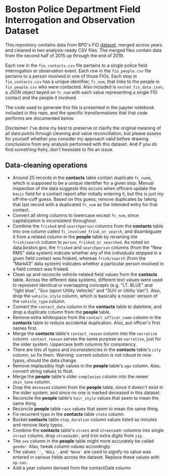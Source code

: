 # Boston Police Department Field Interrogation and Observation Dataset

This repository contains data from BPD's FIO [dataset](https://data.boston.gov/dataset/boston-police-department-fio), merged across years and cleaned in two analysis-ready CSV files. The merged files contain data from the second half of 2015 up through the end of 2019.

Each row in the `fio_contacts.csv` file pertains to a single police field interrogation or observation event. Each row in the `fio_people.csv` file pertains to a person involved in one of those FIOs. Each stop in `fio_contacts.csv` has a unique identifier, `fc_num`, that links to the people in `fio_people.csv` who were contacted. Also included is `nested_fio_data.json`, a JSON object keyed on `fc_num` with each value representing a single FIO contact and the people it involved.

The code used to generate this file is presented in the jupyter notebook included in this repo, and the specific transformations that that code performs are documented below.

_Disclaimer_: I've done my best to preserve or clarify the original meaning of all data points through cleaning and value reconciliation, but please assess for yourself whether you consider my approach valid before drawing conclusions from any analysis performed with this dataset. And if you _do_ find something fishy, don't hesistate to file an issue.

## Data-cleaning operations

- Around 25 records in the **contacts** table contain duplicate `fc_num`s, which is supposed to be a unique
  identifier for a given stop. Manual inspection of the data suggests this occurs when officers update the `basis`
  field for a contact report after initially entering it, but this is just my off-the-cuff guess. Based on
  this guess, remove duplicates by taking that last record with a duplicated `fc_num` as the intended entry for
  that contact.
- Convert all string columns to lowercase except `fc_num`, since capitalization is inconsistent throughout.
- Combine the `frisked` and `searchperson` columns from the **contacts** table into one column called `fc_involved_frisk_or_search`,
  and disambiguate it from a related column in the **people** table by renaming the `frisk/search` column to `person_frisked_or_searched`.
  As noted on data.boston.gov, the `frisked` and `searchperson` columns (from the "New RMS" data system) indicate whether any of the
  individuals stopped in a given field contact was frisked, whereas `frisk/search` (from the "Mark43" data system) indicates whether
  a particular person involved in a field contact was frisked.
- Clean up and reconcile vehicle-related field values from the **contacts** table. Across the different data systems, different text values
  were used to represent identical or overlapping concepts (e.g. "LT. BLUE" and "light blue", "Suv (sport Utility Vehicle)"
  and "SUV or Utility Van"). Also, drop the `vehicle_style` column, which is basically a noisier version of the `vehicle_type` column.
- Convert the `contact_date` column in the **contacts** table to datetime,
  and drop a duplicate column from the **people** table.
- Remove extra whitespace from the `contact_officer_name` column in the **contacts** table
  to reduce accidental duplication. Also, put officer's first names first.
- Merge the **contacts** table's `contact_reason` column into the `narrative` column. `contact_reason` serves the same purpose as `narrative`,
  just for the older system. Uppercase both columns for consistency.
- There are lots of typos and inconsistencies in the **contacts** table's `city` column, so fix them.
  Warning: current solution is not robust to _new_ typos, should the data change.
- Remove implausibly high values in the **people** table's `age` column. Also, convert string values to float.
- Merge the **people** table's older `complexion` column into the newer `skin_tone` column.
- Drop the `deceased` column from the **people** table, since it doesn't exist in the older system, and since no one
  is marked deceased in this dataset.
- Reconcile the **people** table's `hair_style` values that seem to mean the same thing.
- Reconcile **people** table `race` values that seem to mean the same thing.
- Fix recurrent typo in the **contacts** table `state` column.
- Bucket **contacts** table `stop_duration` column values listed as minutes and remove likely typos.
- Combine the **contacts** table's `street` and `streetaddr` columns into single `street` column,
  drop `streedaddr`, and trim extra digits from `zip`.
- The `sex` column in the **people** table might more accurately be called `gender`. Also, tweak column values accordingly.
- The values `''`, `'NULL'`, and `'None'` are used to signify no value was entered in various fields across the dataset.
  Replace these values with `np.nan`.
- Add a year column derived from the contactDate column
